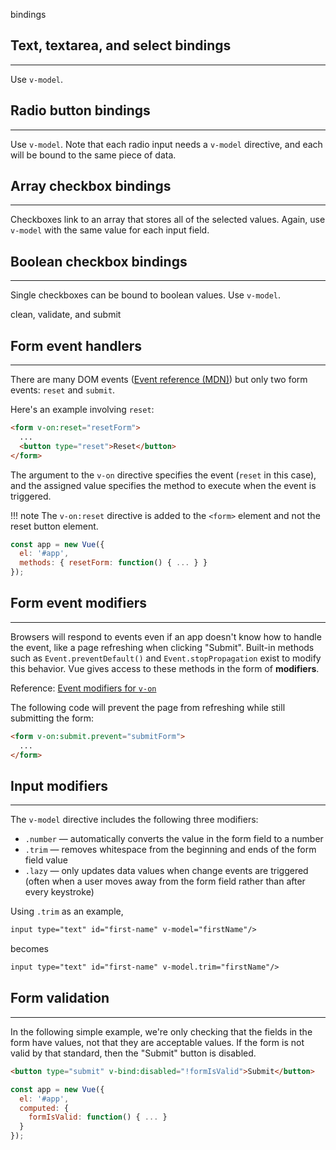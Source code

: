 bindings

## Text, textarea, and select bindings
---
Use `v-model`.

## Radio button bindings
---
Use `v-model`.  Note that each radio input needs a `v-model` directive, and each will be bound to the same piece of data.

## Array checkbox bindings
---
Checkboxes link to an array that stores all of the selected values. Again, use `v-model` with the same value for each input field.

## Boolean checkbox bindings
---
Single checkboxes can be bound to boolean values.  Use `v-model`.

clean, validate, and submit

## Form event handlers
---
There are many DOM events ([Event reference (MDN)](https://developer.mozilla.org/en-US/docs/Web/Events)) but only two form events: `reset` and `submit`.

Here's an example involving `reset`:
```html
<form v-on:reset="resetForm">
  ...
  <button type="reset">Reset</button>
</form>

```
The argument to the `v-on` directive specifies the event (`reset` in this case), and the assigned value specifies the method to execute when the event is triggered.

!!! note
    The `v-on:reset` directive is added to the `<form>` element and not the reset button element.

```javascript
const app = new Vue({ 
  el: '#app', 
  methods: { resetForm: function() { ... } }
});
```

## Form event modifiers
---
Browsers will respond to events even if an app doesn't know how to handle the event, like a page refreshing when clicking "Submit".  Built-in methods such as `Event.preventDefault()` and `Event.stopPropagation` exist to modify this behavior.  Vue gives access to these methods in the form of **modifiers**.

Reference: [Event modifiers for `v-on`](https://vuejs.org/v2/api/#v-on)

The following code will prevent the page from refreshing while still submitting the form:
```html
<form v-on:submit.prevent="submitForm">
  ...
</form>
```

## Input modifiers
---
The `v-model` directive includes the following three modifiers:
* `.number` — automatically converts the value in the form field to a number
* `.trim` — removes whitespace from the beginning and ends of the form field value
* `.lazy` — only updates data values when change events are triggered (often when a user moves away from the form field rather than after every keystroke)

Using `.trim` as an example,
```html
input type="text" id="first-name" v-model="firstName"/>
```
becomes
```html
input type="text" id="first-name" v-model.trim="firstName"/>
```

## Form validation
---
In the following simple example, we're only checking that the fields in the form have values, not that they are acceptable values. If the form is not valid by that standard, then the "Submit" button is disabled.

```html
<button type="submit" v-bind:disabled="!formIsValid">Submit</button>
```

```javascript
const app = new Vue({ 
  el: '#app', 
  computed: { 
    formIsValid: function() { ... } 
  }
});
```